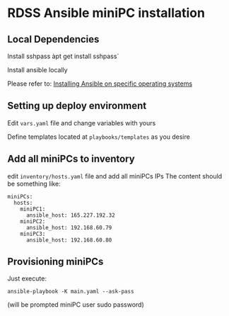 # RDSS Ansible miniPC installation

## Local Dependencies

Install sshpass àpt get install sshpass`

Install ansible locally

Please refer to:
[Installing Ansible on specific operating systems](https://docs.ansible.com/ansible/latest/installation_guide/intro_installation.html#installing-ansible-on-specific-operating-systems)

## Setting up deploy environment

Edit `vars.yaml` file and change variables with yours

Define templates located at `playbooks/templates` as you desire

## Add all miniPCs to inventory

edit `inventory/hosts.yaml` file and add all miniPCs IPs
The content should be something like:

```
miniPCs:
  hosts:
    miniPC1:
      ansible_host: 165.227.192.32
    miniPC2:
      ansible_host: 192.168.60.79
    miniPC3:
      ansible_host: 192.168.60.80
```

## Provisioning miniPCs

Just execute:

`ansible-playbook -K main.yaml --ask-pass`

(will be prompted miniPC user sudo password)
